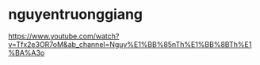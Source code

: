# nguyentruonggiang
https://www.youtube.com/watch?v=Tfx2e3OR7oM&ab_channel=Nguy%E1%BB%85nTh%E1%BB%8BTh%E1%BA%A3o
